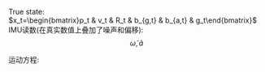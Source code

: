 True state:  
$x_t=\begin{bmatrix}p_t & v_t & R_t & b_{g,t} & b_{a,t} & g_t\end{bmatrix}$  
IMU读数(在真实数值上叠加了噪声和偏移):  
$$\widetilde{\omega}, \widetilde{a}$$  

运动方程:  




